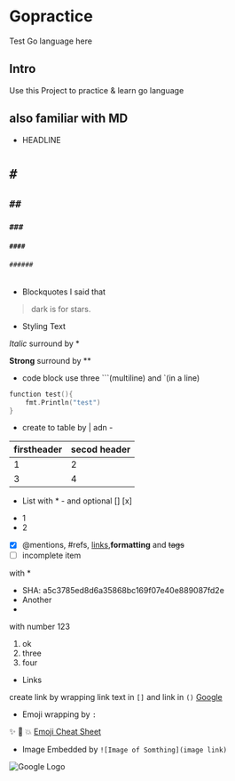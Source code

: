 # Gopractice
Test Go language here

## Intro
Use this Project to practice & learn go language

## also familiar with MD 

* HEADLINE 
# ```#```
## ```##```
### ```###```
#### ```####```
###### ```######```


* Blockquotes
I said that
> dark is for stars.

* Styling Text

*Italic* surround by \*

**Strong** surround by \*\*


* code block use three \`\`\`(multiline) and \`(in a line)
```go
function test(){
	fmt.Println("test")
}
```

* create to table by \| adn \-

firstheader|secod header
-----------|------------
1|2
3|4

* List with \* \- and optional \[\] \[x\] 

- 1
- 2
- [x] @mentions, #refs, [links](),**formatting** and <del>tags</del>
- [ ] incomplete item

with \*
* SHA: a5c3785ed8d6a35868bc169f07e40e889087fd2e
* Another
*

with number 123

1. ok
2. three
3. four

* Links

create link by wrapping link text in `[]` and link in `()`
[Google](https://www.google.com)

* Emoji wrapping by `:`

:sparkles:
:camel:
:boom:
[Emoji Cheat Sheet](http://www.emoji-cheat-sheet.com/)


* Image Embedded by `![Image of Somthing](image link)`

![Google Logo](https://www.google.com/images/branding/googlelogo/2x/googlelogo_color_272x92dp.png)


